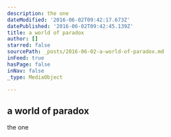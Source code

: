 ```yaml
---
description: the one
dateModified: '2016-06-02T09:42:17.673Z'
datePublished: '2016-06-02T09:42:45.139Z'
title: a world of paradox
author: []
starred: false
sourcePath: _posts/2016-06-02-a-world-of-paradox.md
inFeed: true
hasPage: false
inNav: false
_type: MediaObject

---
```

<article style=""><h1>a world of paradox</h1><p>the one</p></article>
